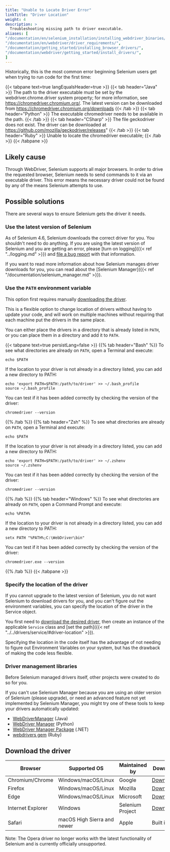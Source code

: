 ```yaml
---
title: "Unable to Locate Driver Error"
linkTitle: "Driver Location"
weight: 4
description: >
  Troubleshooting missing path to driver executable.
aliases: [
"/documentation/en/selenium_installation/installing_webdriver_binaries/",
"/documentation/en/webdriver/driver_requirements/",
"/documentation/getting_started/installing_browser_drivers/",
"/documentation/webdriver/getting_started/install_drivers/",
]
---
```


Historically, this is the most common error beginning Selenium users get 
when trying to run code for the first time:

{{< tabpane text=true langEqualsHeader=true >}}
{{< tab header="Java" >}}
The path to the driver executable must 
be set by the webdriver.chrome.driver system property; 
for more information, see https://chromedriver.chromium.org/. 
The latest version can be downloaded from https://chromedriver.chromium.org/downloads
{{< /tab >}}
{{< tab header="Python" >}}
The executable chromedriver needs to be available in the path.
{{< /tab >}}
{{< tab header="CSharp" >}}
The file geckodriver does not exist. The driver can be downloaded at https://github.com/mozilla/geckodriver/releases"
{{< /tab >}}
{{< tab header="Ruby" >}}
Unable to locate the chromedriver executable;
{{< /tab >}}
{{< /tabpane >}}

## Likely cause

Through WebDriver, Selenium supports all major browsers.
In order to drive the requested browser, Selenium needs to 
send commands to it via an executable driver. 
This error means the necessary driver could not be
found by any of the means Selenium attempts to use.

## Possible solutions

There are several ways to ensure Selenium gets the driver it needs.

### Use the latest version of Selenium

As of Selenium 4.6, Selenium downloads the correct driver for you.
You shouldn't need to do anything. If you are using the latest version
of Selenium and you are getting an error,
please [turn on logging]({{< ref "../logging.md" >}})
and [file a bug report](//github.com/seleniumhq/selenium/issues) with that information.

If you want to read more information about how Selenium manages driver downloads for you,
you can read about the [Selenium Manager]({{< ref "/documentation/selenium_manager.md" >}}).

### Use the `PATH` environment variable

This option first requires manually [downloading the driver](#quick-reference).

This is a flexible option to change location of drivers without having to update your code, 
and will work on multiple machines without requiring that each machine put the 
drivers in the same place.

You can either place the drivers in a directory that is already listed in `PATH`, 
or you can place them in a directory and add it to `PATH`.

{{< tabpane text=true persistLang=false >}}
{{% tab header="Bash" %}}
To see what directories are already on `PATH`, open a Terminal and execute:
```shell
echo $PATH
```
If the location to your driver is not already in a directory listed,
you can add a new directory to PATH:
```shell
echo 'export PATH=$PATH:/path/to/driver' >> ~/.bash_profile
source ~/.bash_profile
```
You can test if it has been added correctly by checking the version of the driver:
```shell
chromedriver --version
```
  {{% /tab %}}
  {{% tab header="Zsh" %}}
To see what directories are already on `PATH`, open a Terminal and execute:
```shell
echo $PATH
```
If the location to your driver is not already in a directory listed,
you can add a new directory to PATH:
```shell
echo 'export PATH=$PATH:/path/to/driver' >> ~/.zshenv
source ~/.zshenv
```
You can test if it has been added correctly by checking the version of the driver:
```shell
chromedriver --version
```
  {{% /tab %}}
  {{% tab header="Windows" %}}
To see what directories are already on `PATH`, open a Command Prompt and execute:
```shell
echo %PATH%
```
If the location to your driver is not already in a directory listed,
you can add a new directory to PATH:
```shell
setx PATH "%PATH%;C:\WebDriver\bin"
```
You can test if it has been added correctly by checking the version of the driver:
```shell
chromedriver.exe --version
```
  {{% /tab %}}
  {{< /tabpane >}}

### Specify the location of the driver

If you cannot upgrade to the latest version of Selenium, you
do not want Selenium to download drivers for you, and you can't figure
out the environment variables, you can specify the location of the driver in the Service object.

You first need to [download the desired driver](#download-the-driver),
then create an instance of the applicable `Service` class and 
[set the path]({{< ref "../../drivers/service/#driver-location" >}}).

Specifying the location in the code itself has the advantage of not needing 
to figure out Environment Variables on your system, but has the drawback of 
making the code less flexible.

### Driver management libraries

Before Selenium managed drivers itself, other projects were created to
do so for you. 

If you can't use Selenium Manager because you are using
an older version of Selenium (please upgrade),
or need an advanced feature not yet implemented by Selenium Manager,
you might try one of these tools to keep your drivers automatically updated:

* [WebDriverManager](https://github.com/bonigarcia/webdrivermanager) (Java)
* [WebDriver Manager](https://github.com/SergeyPirogov/webdriver_manager) (Python)
* [WebDriver Manager Package](https://github.com/rosolko/WebDriverManager.Net) (.NET)
* [webdrivers gem](https://github.com/titusfortner/webdrivers) (Ruby)

## Download the driver

| Browser | Supported OS | Maintained by | Download | Issue Tracker |
| ------- | ------------ | ------------- | -------- | ------------- |
| Chromium/Chrome | Windows/macOS/Linux | Google | [Downloads](//chromedriver.chromium.org/downloads) | [Issues](//bugs.chromium.org/p/chromedriver/issues/list) |
| Firefox | Windows/macOS/Linux | Mozilla | [Downloads](//github.com/mozilla/geckodriver/releases) | [Issues](//github.com/mozilla/geckodriver/issues) |
| Edge | Windows/macOS/Linux | Microsoft | [Downloads](//developer.microsoft.com/en-us/microsoft-edge/tools/webdriver/) | [Issues](//github.com/MicrosoftEdge/EdgeWebDriver/issues) |
| Internet Explorer | Windows | Selenium Project | [Downloads](/downloads) | [Issues](//github.com/SeleniumHQ/selenium/labels/D-IE) |
| Safari | macOS High Sierra and newer | Apple | Built in | [Issues](//bugreport.apple.com/logon) |

Note: The Opera driver no longer works with the latest functionality of Selenium and is currently officially unsupported.